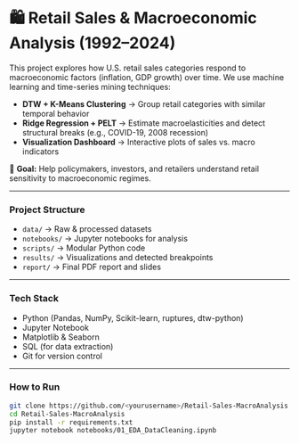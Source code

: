# 🛍️ Retail Sales & Macroeconomic Analysis (1992–2024)

This project explores how U.S. retail sales categories respond to macroeconomic factors 
(inflation, GDP growth) over time. We use machine learning and time-series mining techniques:

- **DTW + K-Means Clustering** → Group retail categories with similar temporal behavior  
- **Ridge Regression + PELT** → Estimate macroelasticities and detect structural breaks (e.g., COVID-19, 2008 recession)  
- **Visualization Dashboard** → Interactive plots of sales vs. macro indicators  

📌 **Goal:** Help policymakers, investors, and retailers understand retail sensitivity to macroeconomic regimes.

---

### **Project Structure**
- `data/` → Raw & processed datasets
- `notebooks/` → Jupyter notebooks for analysis
- `scripts/` → Modular Python code
- `results/` → Visualizations and detected breakpoints
- `report/` → Final PDF report and slides

---

### **Tech Stack**
- Python (Pandas, NumPy, Scikit-learn, ruptures, dtw-python)
- Jupyter Notebook
- Matplotlib & Seaborn
- SQL (for data extraction)
- Git for version control

---

### **How to Run**
```bash
git clone https://github.com/<yourusername>/Retail-Sales-MacroAnalysis.git
cd Retail-Sales-MacroAnalysis
pip install -r requirements.txt
jupyter notebook notebooks/01_EDA_DataCleaning.ipynb
